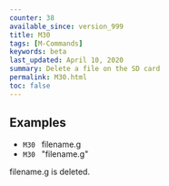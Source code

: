 ```yaml
---
counter: 38
available_since: version_999
title: M30
tags: [M-Commands] 
keywords: beta 
last_updated: April 10, 2020 
summary: Delete a file on the SD card 
permalink: M30.html
toc: false 
---
```



## Examples

* ` M30  ` filename.g
* ` M30  ` "filename.g"

filename.g is deleted.

